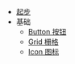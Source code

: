 - [起步](./docs/starter.md)
- 基础
  - [Button 按钮](src/components/button/README.md)
  - [Grid 栅格](src/components/row/README.md)
  - [Icon 图标](src/components/icon/README.md)